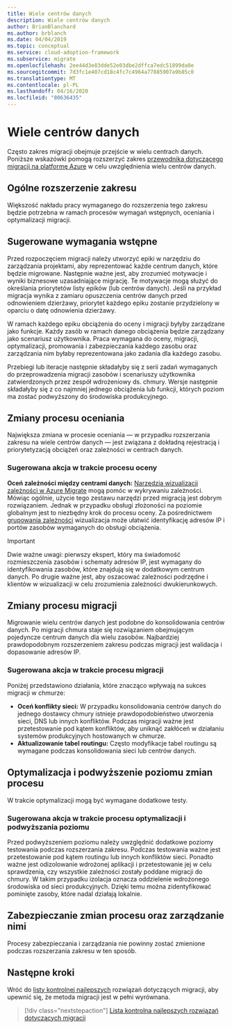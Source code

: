 ```yaml
---
title: Wiele centrów danych
description: Wiele centrów danych
author: BrianBlanchard
ms.author: brblanch
ms.date: 04/04/2019
ms.topic: conceptual
ms.service: cloud-adoption-framework
ms.subservice: migrate
ms.openlocfilehash: 2ee44d3e83dde52e03dbe2dffca7edc51899da0e
ms.sourcegitcommit: 7d3fc1e407cd18c4fc7c4964a77885907a9b85c0
ms.translationtype: MT
ms.contentlocale: pl-PL
ms.lasthandoff: 04/16/2020
ms.locfileid: "80636435"
---
```

# <a name="multiple-datacenters"></a>Wiele centrów danych

Często zakres migracji obejmuje przejście w wielu centrach danych. Poniższe wskazówki pomogą rozszerzyć zakres [przewodnika dotyczącego migracji na platformę Azure](../azure-migration-guide/index.md) w celu uwzględnienia wielu centrów danych.

## <a name="general-scope-expansion"></a>Ogólne rozszerzenie zakresu

Większość nakładu pracy wymaganego do rozszerzenia tego zakresu będzie potrzebna w ramach procesów wymagań wstępnych, oceniania i optymalizacji migracji.

## <a name="suggested-prerequisites"></a>Sugerowane wymagania wstępne

Przed rozpoczęciem migracji należy utworzyć epiki w narzędziu do zarządzania projektami, aby reprezentować każde centrum danych, które będzie migrowane. Następnie ważne jest, aby zrozumieć motywacje i wyniki biznesowe uzasadniające migrację. Te motywacje mogą służyć do określania priorytetów listy epików (lub centrów danych). Jeśli na przykład migracja wynika z zamiaru opuszczenia centrów danych przed odnowieniem dzierżawy, priorytet każdego epiku zostanie przydzielony w oparciu o datę odnowienia dzierżawy.

W ramach każdego epiku obciążenia do oceny i migracji byłyby zarządzane jako funkcje. Każdy zasób w ramach danego obciążenia będzie zarządzany jako scenariusz użytkownika. Praca wymagana do oceny, migracji, optymalizacji, promowania i zabezpieczania każdego zasobu oraz zarządzania nim byłaby reprezentowana jako zadania dla każdego zasobu.

Przebiegi lub iteracje następnie składałyby się z serii zadań wymaganych do przeprowadzenia migracji zasobów i scenariuszy użytkownika zatwierdzonych przez zespół wdrożeniowy ds. chmury. Wersje następnie składałyby się z co najmniej jednego obciążenia lub funkcji, których poziom ma zostać podwyższony do środowiska produkcyjnego.

## <a name="assess-process-changes"></a>Zmiany procesu oceniania

Największa zmiana w procesie oceniania — w przypadku rozszerzania zakresu na wiele centrów danych — jest związana z dokładną rejestracją i priorytetyzacją obciążeń oraz zależności w centrach danych.

### <a name="suggested-action-during-the-assess-process"></a>Sugerowana akcja w trakcie procesu oceny

**Oceń zależności między centrami danych:** [Narzędzia wizualizacji zależności w Azure Migrate](https://docs.microsoft.com/azure/migrate/concepts-dependency-visualization) mogą pomóc w wykrywaniu zależności. Mówiąc ogólnie, użycie tego zestawu narzędzi przed migracją jest dobrym rozwiązaniem. Jednak w przypadku obsługi złożoności na poziomie globalnym jest to niezbędny krok do procesu oceny. Za pośrednictwem [grupowania zależności](https://docs.microsoft.com/azure/migrate/how-to-create-group-machine-dependencies) wizualizacja może ułatwić identyfikację adresów IP i portów zasobów wymaganych do obsługi obciążenia.

> [!IMPORTANT]
> Dwie ważne uwagi: pierwszy ekspert, który ma świadomość rozmieszczenia zasobów i schematy adresów IP, jest wymagany do identyfikowania zasobów, które znajdują się w dodatkowym centrum danych. Po drugie ważne jest, aby oszacować zależności podrzędne i klientów w wizualizacji w celu zrozumienia zależności dwukierunkowych.

## <a name="migrate-process-changes"></a>Zmiany procesu migracji

Migrowanie wielu centrów danych jest podobne do konsolidowania centrów danych. Po migracji chmura staje się rozwiązaniem obejmującym pojedyncze centrum danych dla wielu zasobów. Najbardziej prawdopodobnym rozszerzeniem zakresu podczas migracji jest walidacja i dopasowanie adresów IP.

### <a name="suggested-action-during-the-migrate-process"></a>Sugerowana akcja w trakcie procesu migracji

Poniżej przedstawiono działania, które znacząco wpływają na sukces migracji w chmurze:

- **Oceń konflikty sieci:** W przypadku konsolidowania centrów danych do jednego dostawcy chmury istnieje prawdopodobieństwo utworzenia sieci, DNS lub innych konfliktów. Podczas migracji ważne jest przetestowanie pod kątem konfliktów, aby uniknąć zakłóceń w działaniu systemów produkcyjnych hostowanych w chmurze.
- **Aktualizowanie tabel routingu:** Często modyfikacje tabel routingu są wymagane podczas konsolidowania sieci lub centrów danych.

## <a name="optimize-and-promote-process-changes"></a>Optymalizacja i podwyższenie poziomu zmian procesu

W trakcie optymalizacji mogą być wymagane dodatkowe testy.

### <a name="suggested-action-during-the-optimize-and-promote-process"></a>Sugerowana akcja w trakcie procesu optymalizacji i podwyższania poziomu

Przed podwyższeniem poziomu należy uwzględnić dodatkowe poziomy testowania podczas rozszerzania zakresu. Podczas testowania ważne jest przetestowanie pod kątem routingu lub innych konfliktów sieci. Ponadto ważne jest odizolowanie wdrożonej aplikacji i przetestowanie jej w celu sprawdzenia, czy wszystkie zależności zostały poddane migracji do chmury. W takim przypadku izolacja oznacza oddzielenie wdrożonego środowiska od sieci produkcyjnych. Dzięki temu można zidentyfikować pominięte zasoby, które nadal działają lokalnie.

## <a name="secure-and-manage-process-changes"></a>Zabezpieczanie zmian procesu oraz zarządzanie nimi

Procesy zabezpieczania i zarządzania nie powinny zostać zmienione podczas rozszerzania zakresu w ten sposób.

## <a name="next-steps"></a>Następne kroki

Wróć do [listy kontrolnej najlepszych](./index.md) rozwiązań dotyczących migracji, aby upewnić się, że metoda migracji jest w pełni wyrównana.

> [!div class="nextstepaction"]
> [Lista kontrolna najlepszych rozwiązań dotyczących migracji](./index.md)
